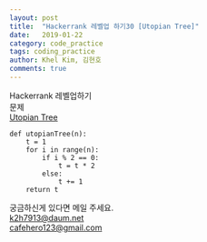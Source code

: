 ```yaml
---
layout: post
title:  "Hackerrank 레벨업 하기30 [Utopian Tree]"
date:   2019-01-22
category: code_practice
tags: coding_practice
author: Khel Kim, 김현호
comments: true
---
```


Hackerrank 레벨업하기  
문제   
[Utopian Tree](https://www.hackerrank.com/challenges/utopian-tree/problem)

~~~
def utopianTree(n):
    t = 1
    for i in range(n):
        if i % 2 == 0:
            t = t * 2
        else:
            t += 1
    return t
~~~

궁금하신게 있다면 메일 주세요.  
k2h7913@daum.net  
cafehero123@gmail.com
